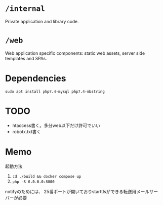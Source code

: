 # `/internal`

Private application and library code.

# `/web`

Web application specific components: static web assets, server side templates and SPAs.

# Dependencies

`sudo apt install php7.4-mysql php7.4-mbstring`

# TODO

- htaccess書く。多分web以下だけ許可でいい
- robotx.txt書く

# Memo

起動方法

1. `cd ./build && docker compose up`
2. `php -S 0.0.0.0:8000`

notifyのためには、 25番ポートが開いておりstarttlsができる転送用メールサーバーが必要
